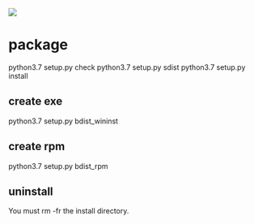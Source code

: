 <a title="Hit" target="_blank" href="https://github.com/psc0606/python-tools"><img src="https://hits.b3log.org/psc0606/python-tools.svg"></a>
# package
python3.7 setup.py check
python3.7 setup.py sdist
python3.7 setup.py install

## create exe
python3.7 setup.py bdist_wininst

## create rpm
python3.7 setup.py bdist_rpm

## uninstall
You must rm -fr the install directory.
